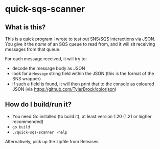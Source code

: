 # quick-sqs-scanner

## What is this?

This is a quick program I wrote to test out SNS/SQS interactions via JSON.  You give it the _name_ of an SQS queue to read from,
and it will sit receiving messages from that queue.

For each message received, it will try to:
- decode the message body as JSON
- look for a `Message` string field within the JSON (this is the format of the SNS wrapper)
- if such a field is found, it will then print that to the console as coloured JSON (via https://github.com/TylerBrock/colorjson)

## How do I build/run it?

- You need Go installed (to build it), at least version 1.20 (1.21 or higher recommended)
- `go build`
- `./quick-sqs-scanner -help`

Alternatively, pick up the zipfile from Releases